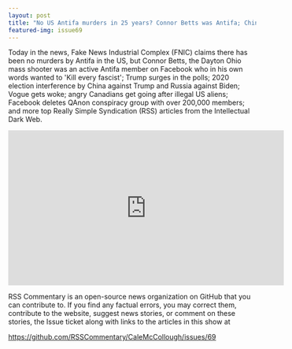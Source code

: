 ```yaml
---
layout: post
title: "No US Antifa murders in 25 years? Connor Betts was Antifa; China-Russia election interference"
featured-img: issue69
---
```


Today in the news, Fake News Industrial Complex (FNIC) claims there has been no murders by Antifa in the US, but Connor Betts, the Dayton Ohio mass shooter was an active Antifa member on Facebook who in his own words wanted to 'Kill every fascist'; Trump surges in the polls; 2020 election interference by China against Trump and Russia against Biden; Vogue gets woke; angry Canadians get going after illegal US aliens; Facebook deletes QAnon conspiracy group with over 200,000 members; and more top Really Simple Syndication (RSS) articles from the Intellectual Dark Web.

<iframe width="560" height="315" src="https://www.youtube.com/embed/PYuxJPzwWAw
" frameborder="0" allow="accelerometer; autoplay; encrypted-media; gyroscope; picture-in-picture" allowfullscreen></iframe>

RSS Commentary is an open-source news organization on GitHub that you can contribute to. If you find any factual errors, you may correct them, contribute to the website, suggest news stories, or comment on these stories, the Issue ticket along with links to the articles in this show at 

<https://github.com/RSSCommentary/CaleMcCollough/issues/69>
